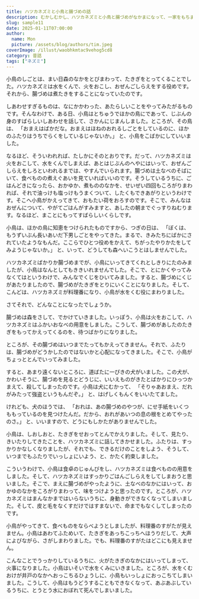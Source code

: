 ```yaml
---
title: ハツカネズミと小鳥と腸づめの話
description: むかしむかし、ハツカネズミと小鳥と腸づめがなかまになって、一家をもちました。長いあいだ、みんなはいいぐあいになかよくくらして、財産もだいぶこしらえました。
slug: sample11
date: 2025-01-11T07:00:00
author:
  name: Mon
  picture: /assets/blog/authors/tim.jpeg
coverImage: /illust/waobhkmtac9vehog5cd8
category: 昔話
tags: ["ネズミ"]
---
```


小鳥のしごとは、まい日森のなかをとびまわって、たきぎをとってくることでした。ハツカネズミは水をくんで、火をおこし、おぜんごしらえをする役めです。それから、腸づめは煮たきをすることになっていたのです。

しあわせすぎるものは、なにかかわった、あたらしいことをやってみたがるものです。そんなわけで、ある日、小鳥はとちゅうでほかの鳥にであって、じぶんの身のすばらしいしあわせを話して、さかんにじまんしました。ところが、その鳥は、
「おまえはばかだな。おまえはほねのおれるしごとをしているのに、ほかのふたりはうちでらくをしているじゃないか。」
と、小鳥をこばかにしていいました。

なるほど、そういわれれば、たしかにそのとおりです。だって、ハツカネズミは火をおこして、水をくんでしまえば、あとはじぶんのへやにはいって、おぜんごしらえをしろといわれるまでは、やすんでいられます。腸づめは土なべのそばにいて、食べものの煮えぐあいを見ていればいいのです。そうしているうちに、ごはんどきになったら、おかゆか、煮もののなかを、せいぜい四回もころがりまわれば、それで油っけも塩っけもうまくついて、したくもできあがりというわけです。そこへ小鳥がかえってきて、おもたい荷をおろすのです。そこで、みんなはおぜんについて、やがてごはんがすみますと、あしたの朝までぐっすりねむります。なるほど、まことにもってすばらしいくらしです。

小鳥は、ほかの鳥に知恵をつけられたものですから、つぎの日は、
「ぼくは、もうずいぶん長いあいだ下男しごとをやってきた。まるで、きみたちにばかにされていたようなもんだ。ここらでひとつ役めをかえて、ちがったやりかたをしてみようじゃないか。」
と、いって、どうしても森へいこうとはしませんでした。

ハツカネズミばかりか腸づめまでが、小鳥にいってきてくれとしきりにたのみましたが、小鳥はなんとしてもききいれませんでした。そこで、とにかくやってみなくてはというわけで、みんなでくじをひいてみました。すると、腸づめにくじがあたりましたので、腸づめがたきぎをとりにいくことになりました。そして、こんどは、ハツカネズミが料理番になり、小鳥が水をくむ役にまわりました。

さてそれで、どんなことになったでしょうか。

腸づめは森をさして、でかけていきました。いっぽう、小鳥は火をおこして、ハツカネズミはふかいおなべの用意をしました。こうして、腸づめがあしたのたきぎをもってかえってくるのを、待つばかりになりました。

ところが、その腸づめはいつまでたってもかえってきません。それで、ふたりは、腸づめがどうかしたのではないかと心配になってきました。そこで、小鳥がちょっととんでいってみました。

すると、あまり遠くないところに、道ばたに一ぴきの犬がいました。この犬が、かわいそうに、腸づめを見るとどうじに、いいえものがきたとばかりにひっつかまえて、殺してしまったのです。小鳥は犬にむかって、
「そりゃあおまえ、だれがみたって強盗というもんだぞ。」
と、はげしくもんくをいいたてました。

けれども、犬のほうでは、
「おれは、あの腸づめのやつが、にせ手紙をいくつももっているのを見つけたんだ。だから、おれがあいつの息の根をとめてやったのさ。」
と、いいますので、どうにもしかたがありませんでした。

小鳥は、しおしおと、たきぎをせおってとんでかえりました。そして、見たり、きいたりしてきたことを、ハツカネズミに話してきかせました。ふたりは、すっかりかなしくなりましたが、それでも、できるだけのことをしよう、そうして、いつまでもふたりでいっしょにいよう、と、かたく約束しました。

こういうわけで、小鳥は食卓のじゅんびをし、ハツカネズミは食べものの用意をしました。そして、ハツカネズミはすっかりごはんごしらえをしてしまおうと思いました。そこで、まえに腸づめがやったように、土なべのなかにはいって、おかゆのなかをころがりまわって、味をつけようと思ったのです。ところが、ハツカネズミはまんなかまではいらないうちに、身動きができなくなってしまいました。そして、皮と毛をなくすだけではすまないで、命までもなくしてしまったのです。

小鳥がやってきて、食べものをならべようとしましたが、料理番のすがたが見えません。小鳥はあわてふためいて、たきぎをあっちこっちへほうりだして、大声によびながら、さがしまわりました。でも、料理番のすがたはどこにも見えません。

こんなことでうっかりしているうちに、火がたきぎのなかにはいってしまって、火事になりました。小鳥はいそいで水をくみにいきました。ところが、水をくむおけが井戸のなかへおっこちるひょうしに、小鳥もいっしょにおっこちてしまいました。こうして、小鳥はもうどうすることもできなくなって、あぶあぶしているうちに、とうとう水におぼれて死んでしまいました。
